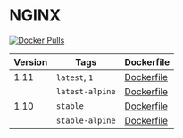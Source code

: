 NGINX
=================

[![Docker Pulls](https://img.shields.io/docker/pulls/digitalpulp/nginx.svg?maxAge=2592000)](https://hub.docker.com/r/digitalpulp/nginx)

| Version | Tags | Dockerfile |
| --- | --- | --- |
| 1.11 | `latest`, `1` | [Dockerfile](https://github.com/digitalpulp/nginx/blob/master/mainline/Dockerfile-mainline) |
|  | `latest-alpine` | [Dockerfile](https://github.com/digitalpulp/nginx/blob/master/mainline/Dockerfile-mainline-alpine) |
| 1.10 | `stable` | [Dockerfile](https://github.com/digitalpulp/nginx/blob/master/stable/Dockerfile-stable) |
|  | `stable-alpine` | [Dockerfile](https://github.com/digitalpulp/nginx/blob/master/stable/Dockerfile-stable-alpine) |
